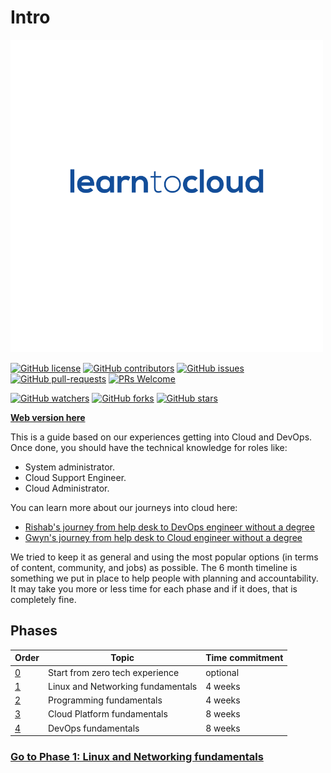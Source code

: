 # Intro

![logo](img/logo.png)

[![GitHub license](https://img.shields.io/github/license/learntocloud/learn-to-cloud.svg)](https://github.com/learntocloud/learn-to-cloud/blob/master/LICENSE)
[![GitHub contributors](https://img.shields.io/github/contributors/learntocloud/learn-to-cloud.svg)](https://GitHub.com/learntocloud/learn-to-cloud/graphs/contributors/)
[![GitHub issues](https://img.shields.io/github/issues/learntocloud/learn-to-cloud.svg)](https://GitHub.com/learntocloud/learn-to-cloud/issues/)
[![GitHub pull-requests](https://img.shields.io/github/issues-pr/learntocloud/learn-to-cloud.svg)](https://GitHub.com/learntocloud/learn-to-cloud/pulls/)
[![PRs Welcome](https://img.shields.io/badge/PRs-welcome-brightgreen.svg?style=flat-square)](http://makeapullrequest.com)

[![GitHub watchers](https://img.shields.io/github/watchers/learntocloud/learn-to-cloud.svg?style=social&label=Watch&maxAge=2592000)](https://GitHub.com/learntocloud/learn-to-cloud/watchers/)
[![GitHub forks](https://img.shields.io/github/forks/learntocloud/learn-to-cloud.svg?style=social&label=Fork&maxAge=2592000)](https://GitHub.com/learntocloud/learn-to-cloud/network/)
[![GitHub stars](https://img.shields.io/github/stars/learntocloud/learn-to-cloud.svg?style=social&label=Star&maxAge=2592000)](https://GitHub.com/learntocloud/learn-to-cloud/stargazers/)

**[Web version here](https://learntocloud.guide)**

This is a guide based on our experiences getting into Cloud and DevOps. Once done, you should have the technical knowledge for roles like:

- System administrator.
- Cloud Support Engineer.
- Cloud Administrator.

You can learn more about our journeys into cloud here:
- [Rishab's journey from help desk to DevOps engineer without a degree](https://youtu.be/LZuWZ0SBYm8) 
- [Gwyn's journey from help desk to Cloud engineer without a degree](https://youtu.be/kluKaLXJ2lg)

We tried to keep it as general and using the most popular options (in terms of content, community, and jobs) as possible. The 6 month timeline is something we put in place to help people with planning and accountability. It may take you more or less time for each phase and if it does, that is completely fine.
## Phases


| Order | Topic                           | Time commitment |
|-------|---------------------------------|-------------------|
| [0](phase0/README.md)     | Start from zero tech experience  | optional 
| [1](phase1/README.md)     | Linux and Networking fundamentals | 4 weeks           |
| [2](phase2/README.md)     | Programming fundamentals | 4 weeks           |
| [3](phase3/README.md)    | Cloud Platform fundamentals| 8 weeks           |
| [4](phase4/README.md)     | DevOps fundamentals         | 8 weeks           |




### [Go to Phase 1: Linux and Networking fundamentals](phase1/README.md)
